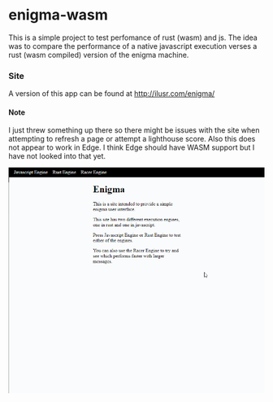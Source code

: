 # enigma-wasm
This is a simple project to test perfomance of rust (wasm) and js. The idea was to compare the performance of a native javascript execution verses a rust (wasm compiled) version of the enigma machine.

### Site
A version of this app can be found at http://ilusr.com/enigma/

#### Note
I just threw something up there so there might be issues with the site when attempting to refresh a page or attempt a lighthouse score.
Also this does not appear to work in Edge. I think Edge should have WASM support but I have not looked into that yet.

![](./example.gif)
